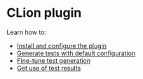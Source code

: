 # CLion plugin

Learn how to:

* [Install and configure the plugin](https://github.com/UnitTestBot/UTBotCpp/wiki/clion-install-and-configure)
* [Generate tests with default configuration](https://github.com/UnitTestBot/UTBotCpp/wiki/clion-generate-tests)
* [Fine-tune test generation](https://github.com/UnitTestBot/UTBotCpp/wiki/clion-fine-tune)
* [Get use of test results](https://github.com/UnitTestBot/UTBotCpp/wiki/clion-get-use-of-results)


